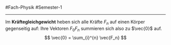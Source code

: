#Fach-Physik  #Semester-1

---

Im **Kräftegleichgewicht** heben sich alle Kräfte $F_n$ auf einen Körper gegenseitig auf: Ihre Vektoren $F_0F_n$ summieren sich also zu $\vec{0}$ auf.
$$
\vec{0} = \sum_{i}^{n} \vec{F_n}
$$